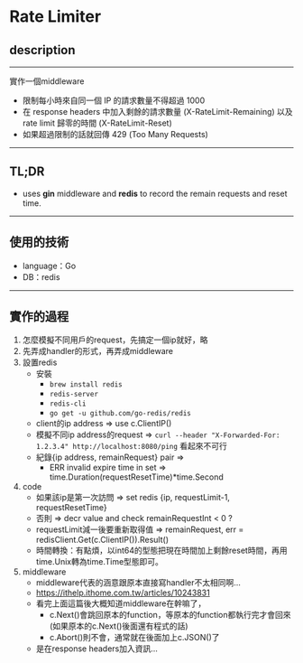 # Rate Limiter

## description
---

實作一個middleware
* 限制每小時來自同一個 IP 的請求數量不得超過 1000
* 在 response headers 中加入剩餘的請求數量 (X-RateLimit-Remaining) 以及 rate limit 歸零的時間 (X-RateLimit-Reset)
* 如果超過限制的話就回傳 429 (Too Many Requests)
---
## TL;DR

* uses **gin** middleware and **redis** to record the remain requests and reset time.
---
## 使用的技術

* language：Go
* DB：redis
---
## 實作的過程

1. 怎麼模擬不同用戶的request，先搞定一個ip就好，略
2. 先弄成handler的形式，再弄成middleware
3. 設置redis
    * 安裝
        * `brew install redis`
        * `redis-server`
        * `redis-cli`
        * `go get -u github.com/go-redis/redis`
    * client的ip address => use c.ClientIP()
    * 模擬不同ip address的request => `curl --header "X-Forwarded-For: 1.2.3.4" http://localhost:8080/ping` 看起來不可行
    * 紀錄{ip address, remainRequest} pair => 
        * ERR invalid expire time in set => time.Duration(requestResetTime)*time.Second
4. code
    * 如果該ip是第一次訪問 => set redis {ip, requestLimit-1, requestResetTime} 
    * 否則 => decr value and check remainRequestInt < 0 ?
    * requestLimit減一後要重新取得值 => remainRequest, err = redisClient.Get(c.ClientIP()).Result()
    * 時間轉換：有點煩，以int64的型態把現在時間加上剩餘reset時間，再用time.Unix轉為time.Time型態即可。
5. middleware
    * middleware代表的涵意跟原本直接寫handler不太相同啊...
    * https://ithelp.ithome.com.tw/articles/10243831
    * 看完上面這篇後大概知道middleware在幹嘛了，
        * c.Next()會跳回原本的function，等原本的function都執行完才會回來(如果原本的c.Next()後面還有程式的話)
        * c.Abort()則不會，通常就在後面加上c.JSON()了
    * 是在response headers加入資訊...

